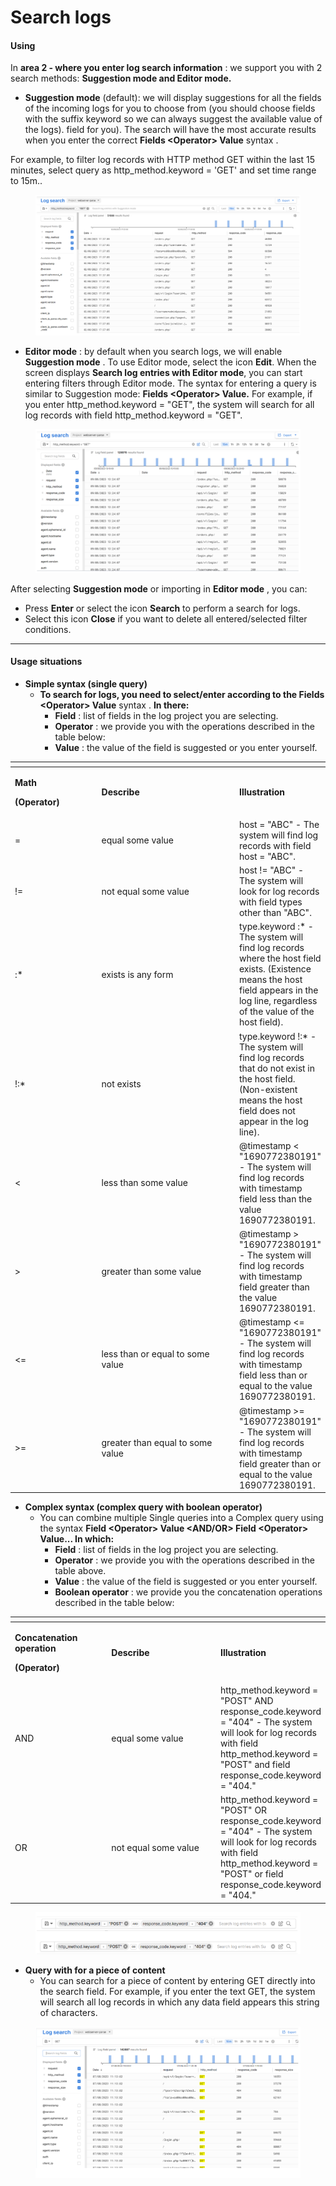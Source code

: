 # Search logs

#### Using <a href="#searchlogs-cachsudung" id="searchlogs-cachsudung"></a>

In **area 2 - where you enter log search information** : we support you with 2 search methods: **Suggestion mode and Editor mode.**

* **Suggestion mode** (default): we will display suggestions for all the fields of the incoming logs for you to choose from (you should choose fields with the suffix keyword so we can always suggest the available value of the logs). field for you). The search will have the most accurate results when you enter the correct **Fields \<Operator> Value** syntax .

For example, to filter log records with HTTP method GET within the last 15 minutes, select query as http\_method.keyword = 'GET' and set time range to 15m..

<figure><img src="../../../../.gitbook/assets/image (33) (1) (1) (1).png" alt=""><figcaption></figcaption></figure>

* **Editor mode** : by default when you search logs, we will enable **Suggestion mode** . To use Editor mode, select the icon **Edit**. When the screen displays **Search log entries with Editor mode**, you can start entering filters through Editor mode. The syntax for entering a query is similar to Suggestion mode: **Fields \<Operator> Value.** For example, if you enter http\_method.keyword = "GET", the system will search for all log records with field http\_method.keyword = "GET".

<figure><img src="../../../../.gitbook/assets/image (34) (1) (1) (1).png" alt=""><figcaption></figcaption></figure>

After selecting **Suggestion mode** or importing in **Editor mode** , you can:

* Press **Enter** or select the icon **Search** to perform a search for logs.
* Select this icon **Close** if you want to delete all entered/selected filter conditions.

***

#### Usage situations <a href="#searchlogs-tinhhuongsudung" id="searchlogs-tinhhuongsudung"></a>

* **Simple syntax (single query)**
  * **To search for logs, you need to select/enter according to the Fields \<Operator> Value** syntax . **In there:**
    * **Field** : list of fields in the log project you are selecting.
    * **Operator** : we provide you with the operations described in the table below:
    * **Value** : the value of the field is suggested or you enter yourself.

<table data-header-hidden><thead><tr><th width="136"></th><th width="238"></th><th></th></tr></thead><tbody><tr><td><p><strong>Math</strong></p><p><strong>(Operator)</strong></p></td><td><strong>Describe</strong></td><td><strong>Illustration</strong></td></tr><tr><td>=</td><td>equal some value</td><td>host = "ABC" - The system will find log records with field host = "ABC".</td></tr><tr><td>!=</td><td>not equal some value</td><td>host != "ABC" - The system will look for log records with field types other than "ABC".</td></tr><tr><td>:*</td><td>exists is any form</td><td>type.keyword :* - The system will find log records where the host field exists. (Existence means the host field appears in the log line, regardless of the value of the host field).</td></tr><tr><td>!:*</td><td>not exists</td><td>type.keyword !:* - The system will find log records that do not exist in the host field. (Non-existent means the host field does not appear in the log line).</td></tr><tr><td>&#x3C;</td><td>less than some value</td><td>@timestamp &#x3C; "1690772380191" - The system will find log records with timestamp field less than the value 1690772380191.</td></tr><tr><td>></td><td>greater than some value</td><td>@timestamp > "1690772380191" - The system will find log records with timestamp field greater than the value 1690772380191.</td></tr><tr><td>&#x3C;=</td><td>less than or equal to some value</td><td>@timestamp &#x3C;= "1690772380191" - The system will find log records with timestamp field less than or equal to the value 1690772380191.</td></tr><tr><td>>=</td><td>greater than equal to some value</td><td>@timestamp >= "1690772380191" - The system will find log records with timestamp field greater than or equal to the value 1690772380191.</td></tr></tbody></table>

* **Complex syntax (complex query with boolean operator)**
  * You can combine multiple Single queries into a Complex query using the syntax **Field \<Operator> Value \<AND/OR> Field \<Operator> Value... In which:**
    * **Field** : list of fields in the log project you are selecting.
    * **Operator** : we provide you with the operations described in the table above.
    * **Value** : the value of the field is suggested or you enter yourself.
    * **Boolean operator** : we provide you the concatenation operations described in the table below:

<table data-header-hidden><thead><tr><th width="162"></th><th width="215"></th><th></th></tr></thead><tbody><tr><td><p><strong>Concatenation operation</strong></p><p><strong>(Operator)</strong></p></td><td><strong>Describe</strong></td><td><strong>Illustration</strong></td></tr><tr><td>AND</td><td>equal some value</td><td>http_method.keyword = "POST" AND response_code.keyword = "404" - The system will look for log records with field http_method.keyword = "POST" and field response_code.keyword = "404."</td></tr><tr><td>OR</td><td>not equal some value</td><td>http_method.keyword = "POST" OR response_code.keyword = "404" - The system will look for log records with field http_method.keyword = "POST" or field response_code.keyword = "404."</td></tr></tbody></table>

<figure><img src="../../../../.gitbook/assets/image (35) (1) (1) (1).png" alt=""><figcaption></figcaption></figure>

* **Query with for a piece of content**
  * You can search for a piece of content by entering GET directly into the search field. For example, if you enter the text GET, the system will search all log records in which any data field appears this string of characters.

<figure><img src="../../../../.gitbook/assets/image (36) (1) (1) (1).png" alt=""><figcaption></figcaption></figure>
